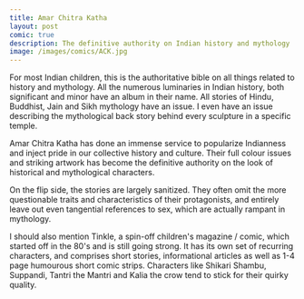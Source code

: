 ```yaml
---
title: Amar Chitra Katha
layout: post
comic: true
description: The definitive authority on Indian history and mythology
image: /images/comics/ACK.jpg
---
```


For most Indian children, this is the authoritative bible on all things related to history and mythology. All the numerous luminaries in Indian history, both significant and minor have an album in their name. All stories of Hindu, Buddhist, Jain and Sikh mythology have an issue. I even have an issue describing the mythological back story behind every sculpture in a specific temple.

Amar Chitra Katha has done an immense service to popularize Indianness and inject pride in our collective history and culture. Their full colour issues and striking artwork has become the definitive authority on the look of historical and mythological characters. 

On the flip side, the stories are largely sanitized. They often omit the more questionable traits and characteristics of their protagonists, and entirely leave out even tangential references to sex, which are actually rampant in mythology.

I should also mention Tinkle, a spin-off children's magazine / comic, which started off in the 80's and is still going strong. It has its own set of recurring characters, and comprises short stories, informational articles as well as 1-4 page humourous short comic strips. Characters like Shikari Shambu, Suppandi, Tantri the Mantri and Kalia the crow tend to stick for their quirky quality.
